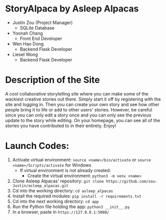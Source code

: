 # StoryAlpaca by Asleep Alpacas

* Justin Zou (Project Manager)
  * SQLite Database
* Yoonah Chang
  * Front End Developer
* Wen Hao Dong
  * Backend Flask Developer
* Liesel Wong
  * Backend Flask Developer

# Description of the Site
A cool collaborative storytelling site where you can make some of the wackiest creative stories out there. Simply start it off by registering with the site and logging in. Then you can create your own story and see how other people bring it to life or add to other users' stories. However, be careful since you can only edit a story once and you can only see the previous update to the story while editing. On your homepage, you can see all of the stories you have contributed to in their entirety. Enjoy!




# Launch Codes:

1. Activate virtual environment: `source <name>/bin/activate` or `source <name>/Scripts/activate` for Windows
     - If virtual environment is not already created:
        - Create the virtual environment: `python3 -m venv <name>`
2. Clone Asleep Alpacas' repository: `git clone https://github.com/zou-Justin/asleep_alpacas.git`
3. Cd into the working directory: `cd asleep_alpacas`
4. Install the required modules: `pip install -r requirements.txt`
5. Cd into the next working directory: `cd app`
6. Run the Python file holding the app: `python3 __init__.py`
7. In a browser, paste in `https://127.0.0.1:5000/`
